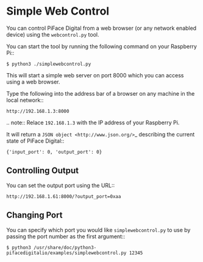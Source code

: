 Simple Web Control
==================

You can control PiFace Digital from a web browser (or any network enabled
device) using the `webcontrol.py` tool.

You can start the tool by running the following command on your Raspberry Pi::

    $ python3 ./simplewebcontrol.py

This will start a simple web server on port 8000 which you can access using
a web browser.

Type the following into the address bar of a browser on any machine in the
local network::

    http://192.168.1.3:8000

.. note:: Relace ``192.168.1.3`` with the IP address of your Raspberry Pi.

It will return a `JSON object <http://www.json.org/>`_ describing the current
state of PiFace Digital::

    {'input_port': 0, 'output_port': 0}


Controlling Output
------------------
You can set the output port using the URL::

    http://192.168.1.61:8000/?output_port=0xaa


Changing Port
-------------
You can specify which port you would like ``simplewebcontrol.py`` to use by
passing the port number as the first argument::

    $ python3 /usr/share/doc/python3-pifacedigitalio/examples/simplewebcontrol.py 12345
